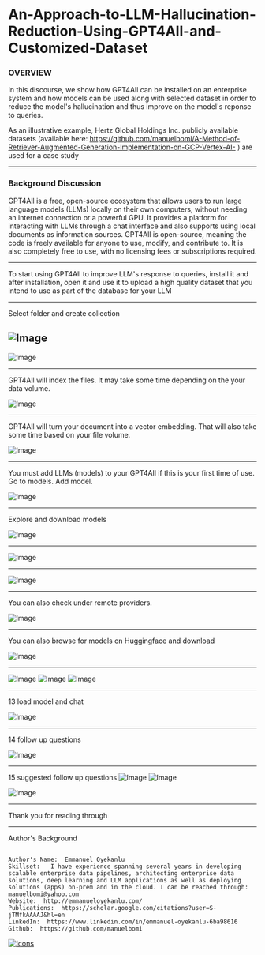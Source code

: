 # An-Approach-to-LLM-Hallucination-Reduction-Using-GPT4All-and-Customized-Dataset


### **OVERVIEW**
In this discourse, we show how GPT4All can be installed on an enterprise system and how models can be used along with selected dataset in order to reduce the model's hallucination and thus improve on the model's reponse to queries. 

As an illustrative example, Hertz Global Holdings Inc. publicly available datasets (available here: https://github.com/manuelbomi/A-Method-of-Retriever-Augmented-Generation-Implementation-on-GCP-Vertex-AI- )  are used for a case study

---

### **Background Discussion**
GPT4All is a free, open-source ecosystem that allows users to run large language models (LLMs) locally on their own computers, without needing an internet connection or a powerful GPU. It provides a platform for interacting with LLMs through a chat interface and also supports using local documents as information sources. GPT4All is open-source, meaning the code is freely available for anyone to use, modify, and contribute to. It is also completely free to use, with no licensing fees or subscriptions required. 

---
To start using GPT4All to improve LLM's response to queries, install it and after installation, open it and use it to upload a high quality dataset that you intend to use as part of the database for your LLM

---

Select folder and create collection

![Image](https://github.com/user-attachments/assets/67c01372-6b8a-4307-ae1f-f3fba555d562)
---

 

![Image](https://github.com/user-attachments/assets/c72a9d87-de7f-415d-a34f-22bde1c47a11)

---
GPT4All will index the files. It may take some time depending on the your data volume.


![Image](https://github.com/user-attachments/assets/e9f082fd-21f2-4f1e-8069-484947537272)

---
GPT4All will turn your document into a vector embedding. That will also take some time based on your file volume.


![Image](https://github.com/user-attachments/assets/5e762afe-cd0a-4b12-a1f2-3a354850fed7)

---
You must add LLMs (models) to your GPT4All if this is your first time of use. Go to models. Add model.


![Image](https://github.com/user-attachments/assets/762cb382-6c25-4f7e-83b3-4b63b90d0b5b)

---
Explore and download models


![Image](https://github.com/user-attachments/assets/b93ff91e-78cc-48e2-92c2-5716a1e26502)

---

![Image](https://github.com/user-attachments/assets/65a1c0d4-5e42-4cba-af4b-933b87c4fe62)

---

![Image](https://github.com/user-attachments/assets/0196a8fe-d463-4665-8eab-214ef188bf18)

---
You can also check under remote providers. 

![Image](https://github.com/user-attachments/assets/6718147c-06f8-4f94-b17a-dc9b9a160f2d)

---
You can also browse for models on Huggingface and download


![Image](https://github.com/user-attachments/assets/29a2f9d3-4576-4158-ba3f-6f5665c965b0)

---


![Image](https://github.com/user-attachments/assets/aa34c6ba-5bfa-47ed-a0c6-509d9b72b2e9)
![Image](https://github.com/user-attachments/assets/69a76dbc-3a4a-4933-bddb-e0549569d66f)
![Image](https://github.com/user-attachments/assets/1fe7e5d1-7444-44de-8252-af42749a2825)

---
13 load model and chat

![Image](https://github.com/user-attachments/assets/92896a90-98b4-4cfa-a515-f8243cc33720)

---
14 follow up questions

![Image](https://github.com/user-attachments/assets/4da427f5-45e4-4796-a3d0-df8bdc14e38d)

---
15 suggested follow up questions
![Image](https://github.com/user-attachments/assets/7b18e4f2-3511-46c9-9dfb-0041cb1e9c7e)
![Image](https://github.com/user-attachments/assets/2c49ec1b-c0f9-4609-a7aa-5571b5376eba)

![Image](https://github.com/user-attachments/assets/233d1367-d668-4393-a595-f03b68c95c60)





---
Thank you for reading through

---

Author's Background

```

Author's Name:  Emmanuel Oyekanlu
Skillset:   I have experience spanning several years in developing scalable enterprise data pipelines, architecting enterprise data solutions, deep learning and LLM applications as well as deploying solutions (apps) on-prem and in the cloud. I can be reached through: manuelbomi@yahoo.com
Website:  http://emmanueloyekanlu.com/
Publications:  https://scholar.google.com/citations?user=S-jTMfkAAAAJ&hl=en
LinkedIn:  https://www.linkedin.com/in/emmanuel-oyekanlu-6ba98616
Github:  https://github.com/manuelbomi

```

[![Icons](https://skillicons.dev/icons?i=aws,azure,gcp,scala,mongodb,redis,cassandra,kafka,anaconda,matlab,nodejs,django,py,c,anaconda,git,github,mysql,docker,kubernetes&theme=dark)](https://skillicons.dev)



